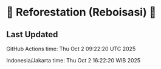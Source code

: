 
# 🌳 Reforestation (Reboisasi) 🌲

## Last Updated

GitHub Actions time: Thu Oct  2 09:22:20 UTC 2025

Indonesia/Jakarta time: Thu Oct  2 16:22:20 WIB 2025
